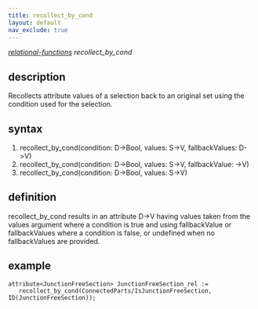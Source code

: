 ```yaml
---
title: recollect_by_cond
layout: default
nav_exclude: true
---
```

*[relational-functions](relational-functions) recollect_by_cond*

## description

Recollects attribute values of a selection back to an original set using the condition used for the selection.

## syntax

1. recollect_by_cond(condition: D->Bool, values: S->V, fallbackValues: D->V)
1. recollect_by_cond(condition: D->Bool, values: S->V, fallbackValue: ->V)
1. recollect_by_cond(condition: D->Bool, values: S->V)

## definition

recollect_by_cond results in an attribute D->V having values taken from the values argument where a condition is true and using fallbackValue or fallbackValues where a condition is false, or undefined when no fallbackValues are provided.

## example

```
attribute<JunctionFreeSection> JunctionFreeSection_rel := 
   recollect_by_cond(ConnectedParts/IsJunctionFreeSection, ID(JunctionFreeSection));
```